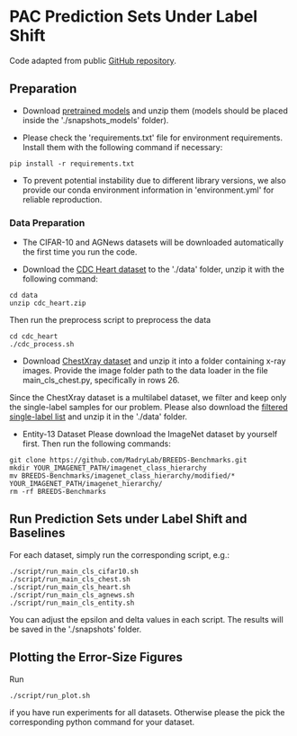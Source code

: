 # PAC Prediction Sets Under Label Shift

Code adapted from public [GitHub repository](https://openreview.net/pdf?id=DhP9L8vIyLc).

## Preparation
- Download [pretrained models](https://drive.google.com/file/d/1GPknHsdDXtrSQz2njgHmP5YCIAdHNCWL/view?usp=sharing) and unzip them (models should be placed inside the './snapshots_models' folder).

- Please check the 'requirements.txt' file for environment requirements. Install them with the following command if necessary: 
```
pip install -r requirements.txt
```
- To prevent potential instability due to different library versions, we also provide our conda environment information in 'environment.yml' for reliable reproduction.


### Data Preparation
- The CIFAR-10 and AGNews datasets will be downloaded automatically the first time you run the code.

- Download the [CDC Heart dataset](https://drive.google.com/file/d/1RRe5x9N1FVe9_Pf1nhWcbGWgQ3rpGiRu/view?usp=sharing) to the './data' folder, unzip it with the following command:
```
cd data
unzip cdc_heart.zip
```
Then run the preprocess script to preprocess the data
```
cd cdc_heart
./cdc_process.sh
```

- Download [ChestXray dataset](https://nihcc.app.box.com/v/ChestXray-NIHCC) and unzip it into a folder containing x-ray images. Provide the image folder path to the data loader in the file main_cls_chest.py, specifically in rows 26.

Since the ChestXray dataset is a multilabel dataset, we filter and keep only the single-label samples for our problem. Please also download the [filtered single-label list](https://drive.google.com/file/d/1cXQLCEyvfKQdNeNbTL56ntfKdZz3PtZI/view?usp=share_link) and unzip it in the './data' folder.

- Entity-13 Dataset
Please download the ImageNet dataset by yourself first. Then run the following commands:
```
git clone https://github.com/MadryLab/BREEDS-Benchmarks.git
mkdir YOUR_IMAGENET_PATH/imagenet_class_hierarchy
mv BREEDS-Benchmarks/imagenet_class_hierarchy/modified/*  YOUR_IMAGENET_PATH/imagenet_hierarchy/
rm -rf BREEDS-Benchmarks
```

## Run Prediction Sets under Label Shift and Baselines
For each dataset, simply run the corresponding script, e.g.:

```
./script/run_main_cls_cifar10.sh
./script/run_main_cls_chest.sh
./script/run_main_cls_heart.sh
./script/run_main_cls_agnews.sh
./script/run_main_cls_entity.sh
```

You can adjust the epsilon and delta values in each script. The results will be saved in the './snapshots' folder.

## Plotting the Error-Size Figures
Run 
```
./script/run_plot.sh
```
if you have run experiments for all datasets. Otherwise please the pick the corresponding python command for your dataset.